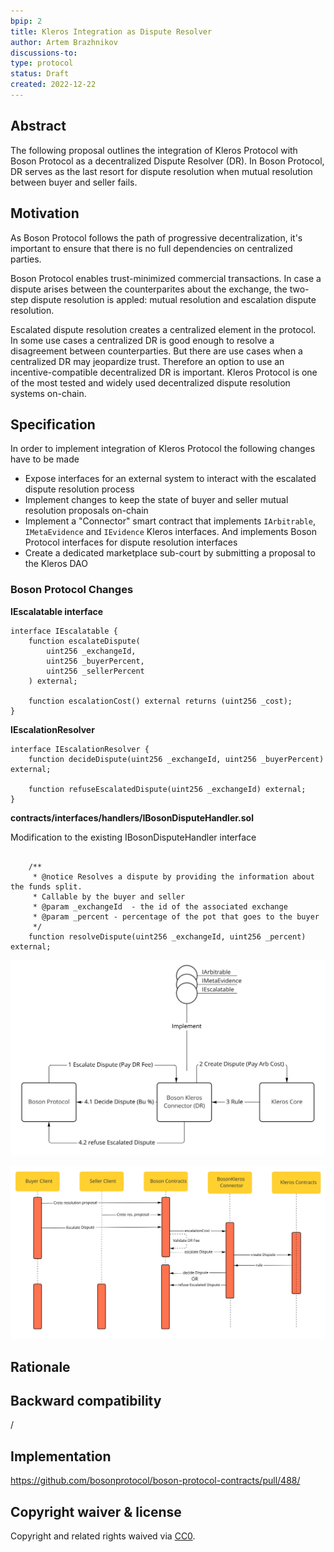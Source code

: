 ```yaml
---
bpip: 2
title: Kleros Integration as Dispute Resolver
author: Artem Brazhnikov
discussions-to:
type: protocol
status: Draft
created: 2022-12-22
---
```


## Abstract

The following proposal outlines the integration of Kleros Protocol with Boson Protocol as a decentralized Dispute Resolver (DR). In Boson Protocol, DR serves as the last resort for dispute resolution when mutual resolution between buyer and seller fails.

## Motivation

As Boson Protocol follows the path of progressive decentralization, it's important to ensure that there is no full dependencies on centralized parties.

Boson Protocol enables trust-minimized commercial transactions. In case a dispute arises between the counterparites about the exchange, the two-step dispute resolution is appled: mutual resolution and escalation dispute resolution.

Escalated dispute resolution creates a centralized element in the protocol. In some use cases a centralized DR is good enough to resolve a disagreement between counterparties. But there are use cases when a centralized DR may jeopardize trust. Therefore an option to use an incentive-compatible decentralized DR is important. Kleros Protocol is one of the most tested and widely used decentralized dispute resolution systems on-chain.

## Specification

In order to implement integration of Kleros Protocol the following changes have to be made

- Expose interfaces for an external system to interact with the escalated dispute resolution process
- Implement changes to keep the state of buyer and seller mutual resolution proposals on-chain
- Implement a "Connector" smart contract that implements `IArbitrable`, `IMetaEvidence` and `IEvidence` Kleros interfaces. And implements Boson Protocol interfaces for dispute resolution interfaces
- Create a dedicated marketplace sub-court by submitting a proposal to the Kleros DAO

### Boson Protocol Changes

**IEscalatable interface**

```solidity
interface IEscalatable {
    function escalateDispute(
        uint256 _exchangeId,
        uint256 _buyerPercent,
        uint256 _sellerPercent
    ) external;

    function escalationCost() external returns (uint256 _cost);
}
```

**IEscalationResolver**

```solidity
interface IEscalationResolver {
    function decideDispute(uint256 _exchangeId, uint256 _buyerPercent) external;

    function refuseEscalatedDispute(uint256 _exchangeId) external;
}
```

**contracts/interfaces/handlers/IBosonDisputeHandler.sol**

Modification to the existing IBosonDisputeHandler interface

```solidity

    /**
     * @notice Resolves a dispute by providing the information about the funds split.
     * Callable by the buyer and seller
     * @param _exchangeId  - the id of the associated exchange
     * @param _percent - percentage of the pot that goes to the buyer
     */
    function resolveDispute(uint256 _exchangeId, uint256 _percent) external;
```

![Kleros<>Boson Interactions Diagram](./assets/bpip-2/Kleros-Boson-Interactions-Diagram.jpg "Kleros<>Boson Interactions Diagram")

![Kleros<>Boson Sequence Diagram](./assets/bpip-2/Kleros-Boson-Sequence-Diagram.jpg "Kleros<>Boson Sequence Diagram")

## Rationale

## Backward compatibility

/

## Implementation

https://github.com/bosonprotocol/boson-protocol-contracts/pull/488/

## Copyright waiver & license

Copyright and related rights waived via [CC0](https://creativecommons.org/publicdomain/zero/1.0/).

